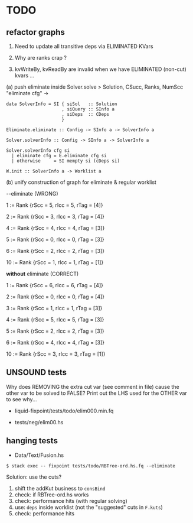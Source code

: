 # TODO

## refactor graphs



1. Need to update all transitive deps via ELIMINATED KVars

2. Why are ranks crap ?

3. kvWriteBy, kvReadBy are invalid when we have
   ELIMINATED (non-cut) kvars ...

(a) push eliminate inside Solver.solve
    > Solution, CSucc, Ranks, NumScc
      "eliminate cfg" ->

    data SolverInfo = SI { siSol   :: Solution
                         , siQuery :: SInfo a
                         , siDeps  :: CDeps
                         }

    Eliminate.eliminate :: Config -> SInfo a -> SolverInfo a

    Solver.solverInfo :: Config -> SInfo a -> SolverInfo a

    Solver.solverInfo cfg si
      | eliminate cfg = E.eliminate cfg si
      | otherwise     = SI mempty si (cDeps si)

    W.init :: SolverInfo a -> Worklist a

(b) unify construction of graph for eliminate & regular worklist


--eliminate (WRONG)

1 := Rank {rScc = 5, rIcc = 5, rTag = [4]}

2 := Rank {rScc = 3, rIcc = 3, rTag = [4]}

4 := Rank {rScc = 4, rIcc = 4, rTag = [3]}

5 := Rank {rScc = 0, rIcc = 0, rTag = [3]}

6 := Rank {rScc = 2, rIcc = 2, rTag = [3]}

10 := Rank {rScc = 1, rIcc = 1, rTag = [1]}


**without** eliminate (CORRECT)

1 := Rank {rScc = 6, rIcc = 6, rTag = [4]}

2 := Rank {rScc = 0, rIcc = 0, rTag = [4]}

3 := Rank {rScc = 1, rIcc = 1, rTag = [3]}

4 := Rank {rScc = 5, rIcc = 5, rTag = [3]}

5 := Rank {rScc = 2, rIcc = 2, rTag = [3]}

6 := Rank {rScc = 4, rIcc = 4, rTag = [3]}

10 := Rank {rScc = 3, rIcc = 3, rTag = [1]}




## UNSOUND tests

Why does REMOVING the extra cut var (see comment in file) cause the other var to
be solved to FALSE? Print out the LHS used for the OTHER var to see why...

+ liquid-fixpoint/tests/todo/elim000.min.fq



+ tests/neg/elim00.hs




## hanging tests

+ Data/Text/Fusion.hs


```
$ stack exec -- fixpoint tests/todo/RBTree-ord.hs.fq --eliminate
```

Solution: use the cuts?

1. shift the addKut business to `consBind`
2. check: if RBTree-ord.hs works
3. check: performance hits (with regular solving)
4. use: `deps` inside worklist (not the "suggested" cuts in `F.kuts`)
5. check: performance hits
